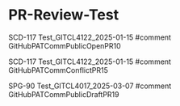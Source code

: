 # PR-Review-Test

SCD-117 Test_GITCL4122_2025-01-15 #comment GitHubPATCommPublicOpenPR10

SCD-117 Test_GITCL4122_2025-01-15 #comment GitHubPATCommConflictPR15

SPG-90 Test_GITCL4017_2025-03-07 #comment GitHubPATCommPublicDraftPR19




